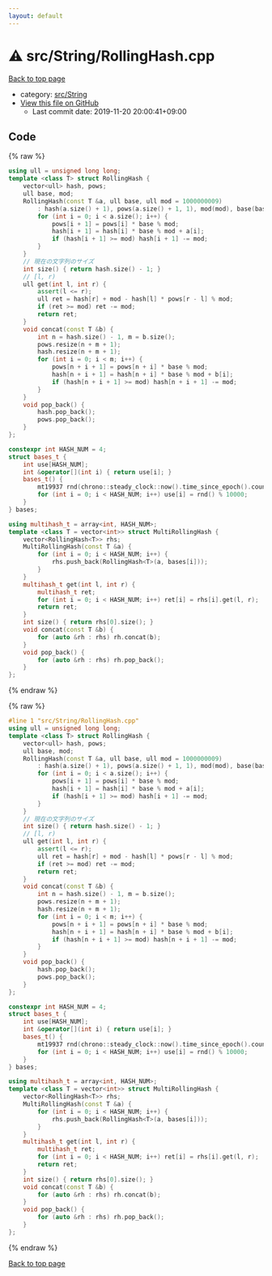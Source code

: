 ```yaml
---
layout: default
---
```


<!-- mathjax config similar to math.stackexchange -->
<script type="text/javascript" async
  src="https://cdnjs.cloudflare.com/ajax/libs/mathjax/2.7.5/MathJax.js?config=TeX-MML-AM_CHTML">
</script>
<script type="text/x-mathjax-config">
  MathJax.Hub.Config({
    TeX: { equationNumbers: { autoNumber: "AMS" }},
    tex2jax: {
      inlineMath: [ ['$','$'] ],
      processEscapes: true
    },
    "HTML-CSS": { matchFontHeight: false },
    displayAlign: "left",
    displayIndent: "2em"
  });
</script>

<script type="text/javascript" src="https://cdnjs.cloudflare.com/ajax/libs/jquery/3.4.1/jquery.min.js"></script>
<script src="https://cdn.jsdelivr.net/npm/jquery-balloon-js@1.1.2/jquery.balloon.min.js" integrity="sha256-ZEYs9VrgAeNuPvs15E39OsyOJaIkXEEt10fzxJ20+2I=" crossorigin="anonymous"></script>
<script type="text/javascript" src="../../../assets/js/copy-button.js"></script>
<link rel="stylesheet" href="../../../assets/css/copy-button.css" />


# :warning: src/String/RollingHash.cpp

<a href="../../../index.html">Back to top page</a>

* category: <a href="../../../index.html#ac276d2326c527c8c7dbcbb63d85c6c7">src/String</a>
* <a href="{{ site.github.repository_url }}/blob/master/src/String/RollingHash.cpp">View this file on GitHub</a>
    - Last commit date: 2019-11-20 20:00:41+09:00




## Code

<a id="unbundled"></a>
{% raw %}
```cpp
using ull = unsigned long long;
template <class T> struct RollingHash {
    vector<ull> hash, pows;
    ull base, mod;
    RollingHash(const T &a, ull base, ull mod = 1000000009)
        : hash(a.size() + 1), pows(a.size() + 1, 1), mod(mod), base(base) {
        for (int i = 0; i < a.size(); i++) {
            pows[i + 1] = pows[i] * base % mod;
            hash[i + 1] = hash[i] * base % mod + a[i];
            if (hash[i + 1] >= mod) hash[i + 1] -= mod;
        }
    }
    // 現在の文字列のサイズ
    int size() { return hash.size() - 1; }
    // [l, r)
    ull get(int l, int r) {
        assert(l <= r);
        ull ret = hash[r] + mod - hash[l] * pows[r - l] % mod;
        if (ret >= mod) ret -= mod;
        return ret;
    }
    void concat(const T &b) {
        int n = hash.size() - 1, m = b.size();
        pows.resize(n + m + 1);
        hash.resize(n + m + 1);
        for (int i = 0; i < m; i++) {
            pows[n + i + 1] = pows[n + i] * base % mod;
            hash[n + i + 1] = hash[n + i] * base % mod + b[i];
            if (hash[n + i + 1] >= mod) hash[n + i + 1] -= mod;
        }
    }
    void pop_back() {
        hash.pop_back();
        pows.pop_back();
    }
};

constexpr int HASH_NUM = 4;
struct bases_t {
    int use[HASH_NUM];
    int &operator[](int i) { return use[i]; }
    bases_t() {
        mt19937 rnd(chrono::steady_clock::now().time_since_epoch().count());
        for (int i = 0; i < HASH_NUM; i++) use[i] = rnd() % 10000;
    }
} bases;

using multihash_t = array<int, HASH_NUM>;
template <class T = vector<int>> struct MultiRollingHash {
    vector<RollingHash<T>> rhs;
    MultiRollingHash(const T &a) {
        for (int i = 0; i < HASH_NUM; i++) {
            rhs.push_back(RollingHash<T>(a, bases[i]));
        }
    }
    multihash_t get(int l, int r) {
        multihash_t ret;
        for (int i = 0; i < HASH_NUM; i++) ret[i] = rhs[i].get(l, r);
        return ret;
    }
    int size() { return rhs[0].size(); }
    void concat(const T &b) {
        for (auto &rh : rhs) rh.concat(b);
    }
    void pop_back() {
        for (auto &rh : rhs) rh.pop_back();
    }
};

```
{% endraw %}

<a id="bundled"></a>
{% raw %}
```cpp
#line 1 "src/String/RollingHash.cpp"
using ull = unsigned long long;
template <class T> struct RollingHash {
    vector<ull> hash, pows;
    ull base, mod;
    RollingHash(const T &a, ull base, ull mod = 1000000009)
        : hash(a.size() + 1), pows(a.size() + 1, 1), mod(mod), base(base) {
        for (int i = 0; i < a.size(); i++) {
            pows[i + 1] = pows[i] * base % mod;
            hash[i + 1] = hash[i] * base % mod + a[i];
            if (hash[i + 1] >= mod) hash[i + 1] -= mod;
        }
    }
    // 現在の文字列のサイズ
    int size() { return hash.size() - 1; }
    // [l, r)
    ull get(int l, int r) {
        assert(l <= r);
        ull ret = hash[r] + mod - hash[l] * pows[r - l] % mod;
        if (ret >= mod) ret -= mod;
        return ret;
    }
    void concat(const T &b) {
        int n = hash.size() - 1, m = b.size();
        pows.resize(n + m + 1);
        hash.resize(n + m + 1);
        for (int i = 0; i < m; i++) {
            pows[n + i + 1] = pows[n + i] * base % mod;
            hash[n + i + 1] = hash[n + i] * base % mod + b[i];
            if (hash[n + i + 1] >= mod) hash[n + i + 1] -= mod;
        }
    }
    void pop_back() {
        hash.pop_back();
        pows.pop_back();
    }
};

constexpr int HASH_NUM = 4;
struct bases_t {
    int use[HASH_NUM];
    int &operator[](int i) { return use[i]; }
    bases_t() {
        mt19937 rnd(chrono::steady_clock::now().time_since_epoch().count());
        for (int i = 0; i < HASH_NUM; i++) use[i] = rnd() % 10000;
    }
} bases;

using multihash_t = array<int, HASH_NUM>;
template <class T = vector<int>> struct MultiRollingHash {
    vector<RollingHash<T>> rhs;
    MultiRollingHash(const T &a) {
        for (int i = 0; i < HASH_NUM; i++) {
            rhs.push_back(RollingHash<T>(a, bases[i]));
        }
    }
    multihash_t get(int l, int r) {
        multihash_t ret;
        for (int i = 0; i < HASH_NUM; i++) ret[i] = rhs[i].get(l, r);
        return ret;
    }
    int size() { return rhs[0].size(); }
    void concat(const T &b) {
        for (auto &rh : rhs) rh.concat(b);
    }
    void pop_back() {
        for (auto &rh : rhs) rh.pop_back();
    }
};

```
{% endraw %}

<a href="../../../index.html">Back to top page</a>

